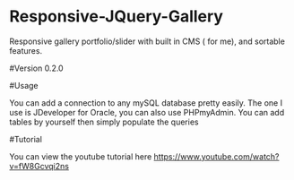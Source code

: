 # Responsive-JQuery-Gallery
Responsive gallery portfolio/slider with built in CMS ( for me), and sortable features. 


#Version 0.2.0

#Usage

You can add a connection to any mySQL database pretty easily. The one I use is JDeveloper for Oracle, you can also use PHPmyAdmin. You can add 
tables by yourself then simply populate the queries

#Tutorial

You can view the youtube tutorial here
https://www.youtube.com/watch?v=fW8Gcvqi2ns

